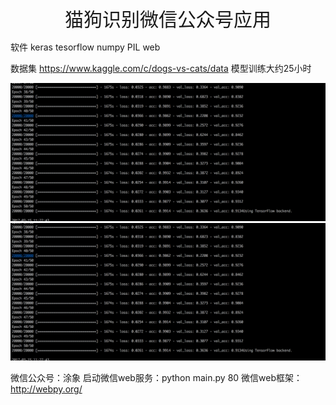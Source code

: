 <div style='text-align:center;font-size:30px;'>猫狗识别微信公众号应用</div>

软件
keras
tesorflow
numpy
PIL
web

数据集
https://www.kaggle.com/c/dogs-vs-cats/data
模型训练大约25小时

![](https://github.com/william-developer/machine-learning/blob/master/projects_cn/dog_vs_cat/image/1.png)  
![](https://github.com/william-developer/machine-learning/blob/master/projects_cn/dog_vs_cat/image/1.png)  



微信公众号：涂象
启动微信web服务：python main.py 80
微信web框架：http://webpy.org/



